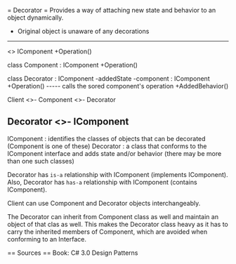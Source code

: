 = Decorator =
Provides a way of attaching new state and behavior to an object dynamically.

* Original object is unaware of any decorations

---------------------------------------------------
<<interface>>
IComponent
  +Operation()

class Component : IComponent
  +Operation()

class Decorator : IComponent
  -addedState
  -component : IComponent
  +Operation() ----- calls the sored component's operation
  +AddedBehavior()

Client <>- Component
       <>- Decorator

Decorator <>- IComponent
---------------------------------------------------

IComponent : identifies the classes of objects that can be decorated
(Component is one of these)
Decorator : a class that conforms to the IComponent interface and adds state
and/or behavior (there may be more than one such classes)

Decorator has `is-a` relationship with IComponent (implements IComponent).
Also, Decorator has `has-a` relationship with IComponent (contains
IComponent).

Client can use Component and Decorator objects interchangeably.

The Decorator can inherit from Component class as well and maintain an object
of that clas as well. This makes the Decorator class heavy as it has to carry
the inherited members of Component, which are avoided when conforming to an
Interface.


== Sources ==
Book: C# 3.0 Design Patterns
